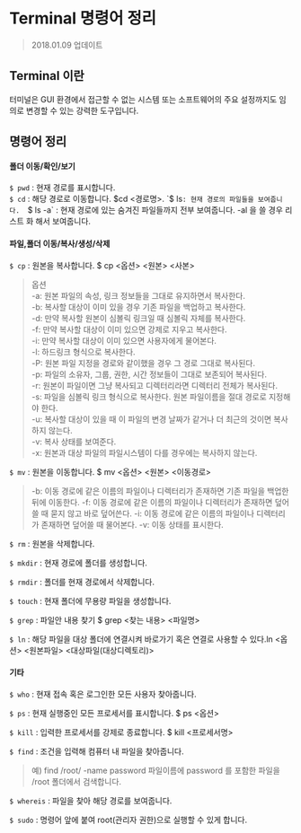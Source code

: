 # Terminal 명령어 정리
> 2018.01.09 업데이트

## Terminal 이란

터미널은 GUI 환경에서 접근할 수 없는 시스템 또는 소프트웨어의 주요 설정까지도 임의로 변경할 수 있는 강력한 도구입니다.

## 명령어 정리
#### 폴더 이동/확인/보기

`$ pwd` : 현재 경로를 표시합니다.  
`$ cd` : 해당 경로로 이동합니다. $cd <경로명>. 
`$ ls` : 현재 경로의 파일들을 보여줍니다.  
`$ ls -a` : 현재 경로에 있는 숨겨진 파일들까지 전부 보여줍니다. -al 을 쓸 경우 리스트 화 해서 보여줍니다.  

#### 파일,폴더 이동/복사/생성/삭제
`$ cp` : 원본을 복사합니다. $ cp <옵션> <원본> <사본>
> 옵션  
> -a: 원본 파일의 속성, 링크 정보들을 그대로 유지하면서 복사한다.  
> -b: 복사할 대상이 이미 있을 경우 기존 파일을 백업하고 복사한다.  
> -d: 만약 복사할 원본이 심볼릭 링크일 때 심볼릭 자체를 복사한다.  
> -f: 만약 복사할 대상이 이미 있으면 강제로 지우고 복사한다.  
> -i: 만약 복사할 대상이 이미 있으면 사용자에게 물어본다.  
> -l: 하드링크 형식으로 복사한다.  
> -P: 원본 파일 지정을 경로와 같이했을 경우 그 경로 그대로 복사된다.  
> -p: 파일의 소유자, 그룹, 권한, 시간 정보들이 그대로 보존되어 복사된다.  
> -r: 원본이 파일이면 그냥 복사되고 디렉터리라면 디렉터리 전체가 복사된다.  
> -s: 파일을 심볼릭 링크 형식으로 복사한다. 원본 파일이름을 절대 경로로 지정해야 한다.  
> -u: 복사할 대상이 있을 때 이 파일의 변경 날짜가 같거나 더 최근의 것이면 복사하지 않는다.  
> -v: 복사 상태를 보여준다.  
> -x: 원본과 대상 파일의 파일시스템이 다를 경우에는 복사하지 않는다.  

`$ mv` : 원본을 이동합니다. $ mv <옵션> <원본> <이동경로>
> -b: 이동 경로에 같은 이름의 파일이나 디렉터리가 존재하면 기존 파일을 백업한 뒤에 이동한다.
> -f: 이동 경로에 같은 이름의 파일이나 디렉터리가 존재하면 덮어쓸 때 묻지 않고 바로 덮어쓴다.
> -i: 이동 경로에 같은 이름의 파일이나 디렉터리가 존재하면 덮어쓸 때 물어본다.
> -v: 이동 상태를 표시한다.

`$ rm` : 원본을 삭제합니다. 

`$ mkdir` : 현재 경로에 폴더를 생성합니다.

`$ rmdir` : 폴더를 현재 경로에서 삭제합니다.

`$ touch` : 현재 폴더에 무용량 파일을 생성합니다.

`$ grep` : 파일안 내용 찾기 $ grep <찾는 내용> <파일명>

`$ ln` :  해당 파일을 대상 폴더에 연결시켜 바로가기 혹은 연결로 사용할 수 있다.ln <옵션> <원본파일> <대상파일(대상디렉토리)>

#### 기타
`$ who` : 현재 접속 혹은 로그인한 모든 사용자 찾아줍니다.

`$ ps` : 현재 실행중인 모든 프로세서를 표시합니다. $ ps <옵션>

`$ kill` : 입력한 프로세서를 강제로 종료합니다. $ kill <프로세서명>

`$ find` : 조건을 입력해 컴퓨터 내 파일을 찾아줍니다. 
> 예) find /root/ -name password 파일이름에 password 를 포함한 파일을 /root 폴더에서 검색합니다.

`$ whereis` : 파일을 찾아 해당 경로를 보여줍니다.

`$ sudo` : 명령어 앞에 붙여 root(관리자 권한)으로 실행할 수 있게 합니다.
